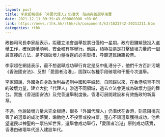```yaml
---
layout: post
title: 李家超稱很多「外國代理人」仍潛伏　阻撓完善選舉落實
date: 2021-12-11 09:39:49.000000000 +08:00
link: https://news.rthk.hk/rthk/ch/component/k2/1623742-20211211.htm
categories: rthk
---
```


政務司司長李家超表示，距離立法會選舉投票日僅約一星期，政府密鑼緊鼓投入選舉工作，確保選舉順利、安全和有序舉行。他說，積極投票是打擊破壞力量的一個最直接的方法，是不讓破壞力量得逞的必需舉措，呼籲選民踴躍投票。

李家超在網誌表示，最不想選舉成功舉行肯定是反中亂港分子，他們千方百計污衊《香港國安法》、反對「愛國者治港」，圖謀以各種手段破壞和干擾今次選舉。

李家超說，外國為自身政治利益遏制中國和平崛起，自回歸以來，在香港培育不同的破壞力量，建立大批「代理人」滲透不同領域，過去立法會更成為破壞力量的舞台。實施《香港國安法》及完善選舉制度後，香港可展開建設和有效施政的新篇章。

不過，他說破壞力量未完全根絕，很多「外國代理人」仍潛伏在香港，刻意阻撓完善了的選舉的成功落實，煽動他人不投票或投白票，歪心不讓選舉獲得成功。他希望選民以神聖的一票告知世界，選舉會成功舉行，「愛國者治港」原則成功落實，香港由破壞年代進入建設年代。
